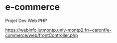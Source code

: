 # e-commerce

Projet Dev Web PHP

https://webinfo.iutmontp.univ-montp2.fr/~caronf/e-commerce/web/frontController.php
